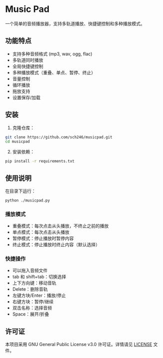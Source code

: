 # Music Pad

一个简单的音频播放器，支持多轨道播放、快捷键控制和多种播放模式。

## 功能特点

- 支持多种音频格式 (mp3, wav, ogg, flac)
- 多轨道同时播放
- 全局快捷键控制
- 多种播放模式（重叠、单点、暂停、终止）
- 音量控制
- 循环播放
- 拖放支持
- 设置保存/加载

## 安装

1. 克隆仓库：
```bash
git clone https://github.com/sch246/musicpad.git
cd musicpad
```

2. 安装依赖：
```bash
pip install -r requirements.txt
```

## 使用说明

在目录下运行：

```bash
python ./musicpad.py
```

### 播放模式

- 重叠模式：每次点击从头播放，不终止之前的播放
- 单点模式：每次点击从头播放
- 暂停模式：停止播放时暂停内容
- 终止模式：停止播放时终止内容（默认选择）

### 快捷操作

- 可以拖入音频文件
- tab 和 shift+tab：切换选择
- 上下方向键：移动音轨
- Delete：删除音轨
- 左键方块/Enter：播放/停止
- 右键方块：暂停/继续
- 双击名称：选择音频
- Space：展开/折叠

## 许可证

本项目采用 GNU General Public License v3.0 许可证。详情请见 [LICENSE](LICENSE) 文件。
